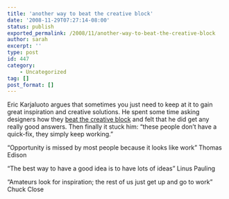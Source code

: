 ```yaml
---
title: 'another way to beat the creative block'
date: '2008-11-29T07:27:14-08:00'
status: publish
exported_permalink: /2008/11/another-way-to-beat-the-creative-block
author: sarah
excerpt: ''
type: post
id: 447
category:
    - Uncategorized
tag: []
post_format: []
---
```

Eric Karjaluoto argues that sometimes you just need to keep at it to gain great inspiration and creative solutions. He spent some time asking designers how they [beat the creative block](http://www.smashlab.com/files/press/beat_the_creative_block.pdf) and felt that he did get any really good answers. Then finally it stuck him: “these people don’t have a quick-fix, they simply keep working.”

“Opportunity is missed by most people because it looks like work” Thomas Edison

“The best way to have a good idea is to have lots of ideas” Linus Pauling

“Amateurs look for inspiration; the rest of us just get up and go to work” Chuck Close